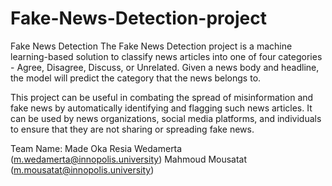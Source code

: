 # Fake-News-Detection-project
Fake News Detection
The Fake News Detection project is a machine learning-based solution to classify news articles into one of four categories - Agree, Disagree, Discuss, or Unrelated. Given a news body and headline, the model will predict the category that the news belongs to.

This project can be useful in combating the spread of misinformation and fake news by automatically identifying and flagging such news articles. It can be used by news organizations, social media platforms, and individuals to ensure that they are not sharing or spreading fake news.

Team Name:
Made Oka Resia Wedamerta (m.wedamerta@innopolis.university)
Mahmoud Mousatat (m.mousatat@innopolis.university)

